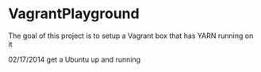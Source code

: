 VagrantPlayground
=================

The goal of this project is to setup a Vagrant box that has YARN running on it

02/17/2014
get a Ubuntu up and running

